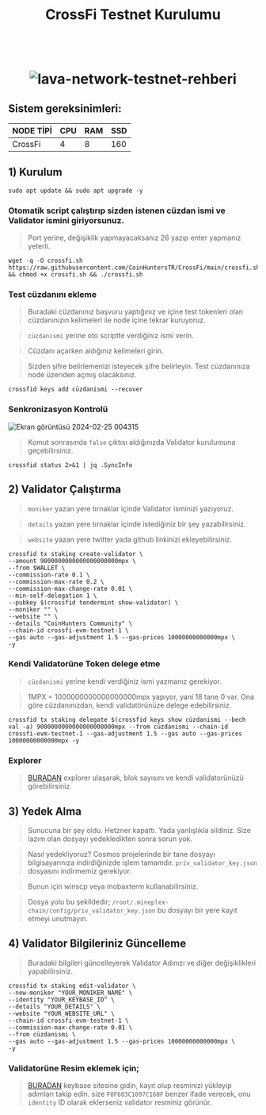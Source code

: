 <h1 align="center">CrossFi Testnet Kurulumu
  
<br/><br>
![lava-network-testnet-rehberi](https://pbs.twimg.com/profile_banners/1681767569823334401/1698851466/1500x500)

## Sistem gereksinimleri:
NODE TİPİ | CPU     | RAM      | SSD     |
| ------------- | ------------- | ------------- | -------- |
| CrossFi | 4          | 8         | 160  |


## 1) Kurulum
```
sudo apt update && sudo apt upgrade -y
```

### Otomatik script çalıştırıp sizden istenen cüzdan ismi ve Validator ismini giriyorsunuz.

> Port yerine, değişiklik yapmayacaksanız 26 yazıp enter yapmanız yeterli.

```
wget -q -O crossfi.sh https://raw.githubusercontent.com/CoinHuntersTR/CrossFi/main/crossfi.sh && chmod +x crossfi.sh && ./crossfi.sh
```

###  Test cüzdanını ekleme

> Buradaki cüzdanınız başvuru yaptığınız ve içine test tokenleri olan cüzdanınızın kelimeleri ile node içine tekrar kuruyoruz.

> `cüzdanismi` yerine oto scriptte verdiğiniz ismi verin.

> Cüzdanı açarken aldığınız kelimeleri girin.

> Sizden şifre belirlemenizi isteyecek şifre belirleyin. Test cüzdanınıza node üzeriden açmış olacaksınız.

```
crossfid keys add cüzdanismi --recover
```

### Senkronizasyon Kontrolü

![Ekran görüntüsü 2024-02-25 004315](https://github.com/CoinHuntersTR/Babylon-Testnet3/assets/111747226/16dd6048-6700-4bf4-b6d7-fd037f5331f0)

> Komut sonrasında `false` çıktısı aldığınızda Validator kurulumuna geçebilirsiniz.

```
crossfid status 2>&1 | jq .SyncInfo
```

## 2) Validator Çalıştırma

> `moniker` yazan yere tırnaklar içinde Validator isminizi yazıyoruz.

> `details` yazan yere tırnaklar içinde istediğiniz bir şey yazabilirsiniz.

>  `website` yazan yere twitter yada github linkinizi ekleyebilirsiniz.


```
crossfid tx staking create-validator \
--amount 9000000000000000000000mpx \
--from $WALLET \
--commission-rate 0.1 \
--commission-max-rate 0.2 \
--commission-max-change-rate 0.01 \
--min-self-delegation 1 \
--pubkey $(crossfid tendermint show-validator) \
--moniker "" \
--website "" \
--details "CoinHunters Community" \
--chain-id crossfi-evm-testnet-1 \
--gas auto --gas-adjustment 1.5 --gas-prices 10000000000000mpx \
-y
```

### Kendi Validatorüne Token delege etme

> `cüzdanismi` yerine kendi verdiğiniz ismi yazmanız gerekiyor.

> 1MPX = 1000000000000000000mpx  yapıyor, yani 18 tane 0 var. Ona göre cüzdanınızdan, kendi validatörünüze delege edebilirsiniz.

```
crossfid tx staking delegate $(crossfid keys show cüzdanismi --bech val -a) 9000000000000000000000mpx --from cüzdanismi --chain-id crossfi-evm-testnet-1 --gas-adjustment 1.5 --gas auto --gas-prices 10000000000000mpx -y
```
### Explorer

> [BURADAN](https://testnet.itrocket.net/crossfi) explorer ulaşarak, blok sayısını ve kendi validatorünüzü görebilirsiniz.

## 3) Yedek Alma

> Sunucuna bir şey oldu. Hetzner kapattı. Yada yanlışlıkla sildiniz. Size lazım olan dosyayı yedekledikten sonra sorun yok.

> Nasıl yedekliyoruz? Cosmos projelerinde bir tane dosyayı bilgisayarınıza indirdiğinizde işlem tamamdır.  `priv_validator_key.json` dosyasını indirmemiz gerekiyor.

> Bunun için winscp veya mobaxterm kullanabilirsiniz.

> Dosya yolu bu şekildedir;  `/root/.mineplex-chain/config/priv_validator_key.json` bu dosyayı bir yere kayıt etmeyi unutmayın.


## 4) Validator Bilgileriniz Güncelleme

> Buradaki bilgileri güncelleyerek Validator Adınızı ve diğer değişiklikleri yapabilirsiniz.

```
crossfid tx staking edit-validator \
--new-moniker "YOUR_MONIKER_NAME" \
--identity "YOUR_KEYBASE_ID" \
--details "YOUR_DETAILS" \
--website "YOUR_WEBSITE_URL" \
--chain-id crossfi-evm-testnet-1 \
--commission-max-change-rate 0.01 \
--from cüzdanismi \
--gas auto --gas-adjustment 1.5 --gas-prices 10000000000000mpx \
-y
```
### Validatorüne Resim eklemek için;

> [BURADAN](https://keybase.io/) keybase sitesine gidin, kayıt olup resminizi yükleyip adımları takip edin. size `F0F603C1097C160F` benzer ifade verecek, onu `identity` ID olarak eklerseniz validator resminiz görünür.

